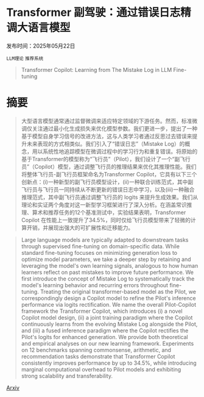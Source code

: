 # Transformer 副驾驶：通过错误日志精调大语言模型

发布时间：2025年05月22日

`LLM理论` `推荐系统`

> Transformer Copilot: Learning from The Mistake Log in LLM Fine-tuning

# 摘要

> 大型语言模型通常通过监督微调来适应特定领域的下游任务。然而，标准微调仅关注通过最小化生成损失来优化模型参数。我们更进一步，提出了一种基于模型自身学习信号的改进方法，这与人类学习者通过反思过去错误来提升未来表现的方式相类似。我们引入了“错误日志”（Mistake Log）的概念，用以系统性地追踪模型在微调过程中的学习行为和重复错误。将原始的基于Transformer的模型称为“飞行员”（Pilot），我们设计了一个“副飞行员”（Copilot）模型，通过调整飞行员的推理结果来优化其推理性能。我们将整体飞行员-副飞行员框架命名为Transformer Copilot，它具有以下三个创新点：(i)一种新型的副飞行员模型设计，(ii)一种联合训练范式，其中副飞行员与飞行员一同持续从不断更新的错误日志中学习，以及(iii)一种融合推理范式，其中副飞行员通过调整飞行员的 logits 来提升生成效果。我们从理论和实证两个角度对这一新型学习框架进行了深入分析。在涵盖常识推理、算术和推荐任务的12个基准测试中，实验结果表明，Transformer Copilot 在性能上一致提升了34.5%，同时仅给飞行员模型带来了轻微的计算开销，并展现出强大的可扩展性和迁移能力。

> Large language models are typically adapted to downstream tasks through supervised fine-tuning on domain-specific data. While standard fine-tuning focuses on minimizing generation loss to optimize model parameters, we take a deeper step by retaining and leveraging the model's own learning signals, analogous to how human learners reflect on past mistakes to improve future performance. We first introduce the concept of Mistake Log to systematically track the model's learning behavior and recurring errors throughout fine-tuning. Treating the original transformer-based model as the Pilot, we correspondingly design a Copilot model to refine the Pilot's inference performance via logits rectification. We name the overall Pilot-Copilot framework the Transformer Copilot, which introduces (i) a novel Copilot model design, (ii) a joint training paradigm where the Copilot continuously learns from the evolving Mistake Log alongside the Pilot, and (iii) a fused inference paradigm where the Copilot rectifies the Pilot's logits for enhanced generation. We provide both theoretical and empirical analyses on our new learning framework. Experiments on 12 benchmarks spanning commonsense, arithmetic, and recommendation tasks demonstrate that Transformer Copilot consistently improves performance by up to 34.5%, while introducing marginal computational overhead to Pilot models and exhibiting strong scalability and transferability.

[Arxiv](https://arxiv.org/abs/2505.16270)
